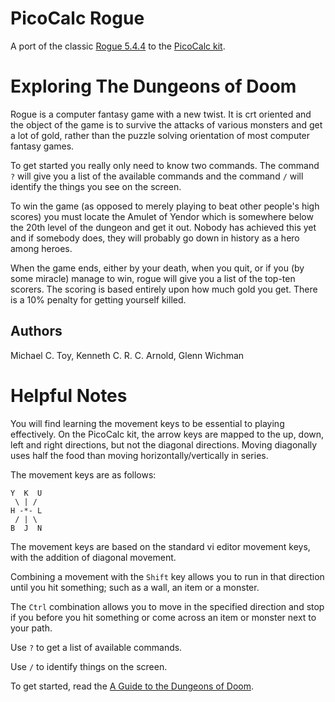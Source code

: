 # PicoCalc Rogue

A port of the classic [Rogue 5.4.4](http://rogue.rogueforge.net/rogue-5-4/) to the [PicoCalc kit](https://www.clockworkpi.com/product-page/picocalc).

# Exploring The Dungeons of Doom

Rogue is a computer fantasy game with a new twist. It is crt oriented
and the object of the game is to survive the attacks of various
monsters and get a lot of gold, rather than the puzzle solving
orientation of most computer fantasy games.

To get started you really only need to know two commands. The command
`?` will give you a list of the available commands and the command `/`
will identify the things you see on the screen.

To win the game (as opposed to merely playing to beat other people's
high scores) you must locate the Amulet of Yendor which is somewhere
below the 20th level of the dungeon and get it out. Nobody has
achieved this yet and if somebody does, they will probably go down in
history as a hero among heroes.

When the game ends, either by your death, when you quit, or if you (by
some miracle) manage to win, rogue will give you a list of the top-ten
scorers. The scoring is based entirely upon how much gold you get.
There is a 10% penalty for getting yourself killed.

## Authors

Michael C. Toy, Kenneth C. R. C. Arnold, Glenn Wichman

# Helpful Notes

You will find learning the movement keys to be essential to playing
effectively. On the PicoCalc kit, the arrow keys are mapped to the
up, down, left and right directions, but not the diagonal directions.
Moving diagonally uses half the food than moving horizontally/vertically
in series.

The movement keys are as follows:

```
Y  K  U
 \ | /
H -*- L
 / | \
B  J  N
```

The movement keys are based on the standard vi editor movement keys, with the addition of diagonal movement.

Combining a movement with the `Shift` key allows you to run in that direction
until you hit something; such as a wall, an item or a monster.

The `Ctrl` combination allows you to move in the specified direction and stop
if you before you hit something or come across an item or monster next to your
path.

Use `?` to get a list of available commands.

Use `/` to identify things on the screen.



To get started, read the [A Guide to the Dungeons of Doom](GUIDE.md).
